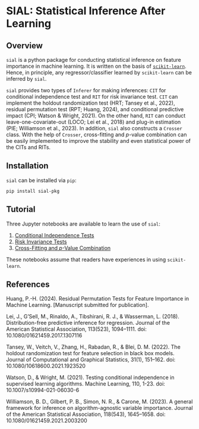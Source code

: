 # SIAL: Statistical Inference After Learning


## Overview
 
`sial` is a python package for conducting statistical inference on feature importance in machine learning. It is written on the basis of [`scikit-learn`](https://scikit-learn.org/stable/index.html). Hence, in principle, any regressor/classifier learned by `scikit-learn` can be inferred by `sial`.

`sial` provides two types of `Inferer` for making inferences: `CIT` for conditional independence test and `RIT` for risk invariance test. `CIT` can implement the holdout randomization test (HRT; Tansey et al., 2022), residual permutation test (RPT; Huang, 2024), and conditional predictive impact (CPI; Watson & Wright, 2021). On the other hand, `RIT` can conduct leave-one-covariate-out (LOCO; Lei et al., 2018) and plug-in estimation (PIE; Williamson et al., 2023). In addition, `sial` also constructs a `Crosser` class. With the help of `Crosser`, cross-fitting and $p$-value combination can be easily implemented to improve the stability and even statistical power of the CITs and RITs.

## Installation
`sial` can be installed via `pip`:
```
pip install sial-pkg
```

## Tutorial

Three Jupyter notebooks are available to learn the use of `sial`:

1. [Conditional Independence Tests](https://github.com/aipsylab/sial/blob/main/tutorial/tutorial_1_cit.ipynb)
2. [Risk Invariance Tests](https://github.com/aipsylab/sial/blob/main/tutorial/tutorial_2_rit.ipynb)
3. [Cross-Fitting and $p$-Value Combination](https://github.com/aipsylab/sial/blob/main/tutorial/tutorial_3_crosser.ipynb)

These notebooks assume that readers have experiences in using `scikit-learn`.

## References

Huang, P.-H. (2024). Residual Permutation Tests for Feature Importance in Machine Learning. [Manuscript submitted for publication].

Lei, J., G’Sell, M., Rinaldo, A., Tibshirani, R. J., & Wasserman, L. (2018). Distribution-free predictive inference for regression. Journal of the American Statistical Association, 113(523), 1094–1111. doi: 10.1080/01621459.2017.1307116

Tansey, W., Veitch, V., Zhang, H., Rabadan, R., & Blei, D. M. (2022). The holdout randomization test for feature selection in black box models. Journal of Computational and Graphical Statistics, 31(1), 151–162. doi: 10.1080/10618600.2021.1923520

Watson, D., & Wright, M. (2021). Testing conditional independence in supervised learning algorithms. Machine Learning, 110, 1-23. doi: 10.1007/s10994-021-06030-6

Williamson, B. D., Gilbert, P. B., Simon, N. R., & Carone, M. (2023). A general framework for inference on algorithm-agnostic variable importance. Journal of the American Statistical Association, 118(543), 1645–1658. doi: 10.1080/01621459.2021.2003200